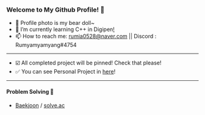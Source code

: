 ### Welcome to My Github Profile! 👋

- 🐻 Profile photo is my bear doll~ 
- 🌱 I’m currently learning C++ in Digipen[!](https://github.com/minsu-kim-digipen/Digipen-Compliation) 
- 📫 How to reach me: rumia0528@naver.com || Discord : Rumyamyamyang#4754

- - -

- ☑️ All completed project will be pinned! Check that please!
- ✅ You can see Personal Project in [here](https://github.com/Rumyamyamyang)!

- - -
#### Problem Solving 💯
- [Baekjoon](https://www.acmicpc.net/user/rumia0528) / [solve.ac](https://solved.ac/profile/rumia0528)
